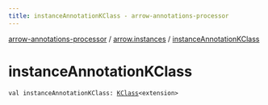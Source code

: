 ```yaml
---
title: instanceAnnotationKClass - arrow-annotations-processor
---
```


[arrow-annotations-processor](../index.html) / [arrow.instances](index.html) / [instanceAnnotationKClass](./instance-annotation-k-class.html)

# instanceAnnotationKClass

`val instanceAnnotationKClass: `[`KClass`](https://kotlinlang.org/api/latest/jvm/stdlib/kotlin.reflect/-k-class/index.html)`<extension>`